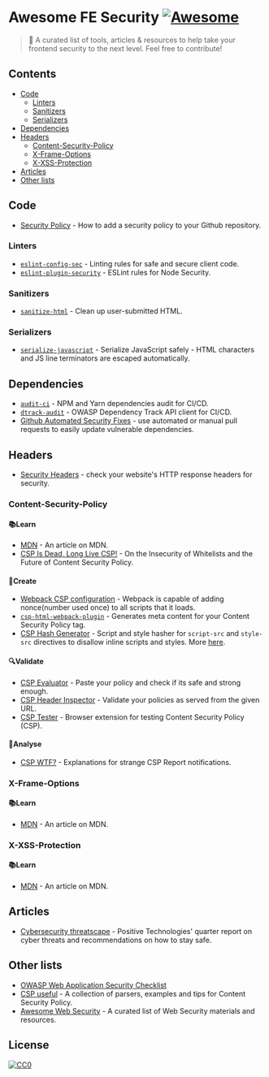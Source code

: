 # Awesome FE Security [![Awesome](https://awesome.re/badge-flat2.svg)](https://github.com/sindresorhus/awesome)
> 💜 A curated list of tools, articles &amp; resources to help take your frontend security to the next level.
> Feel free to contribute!

## Contents
- [Code](#code)
  - [Linters](#linters)
  - [Sanitizers](#sanitizers)
  - [Serializers](#serializers)
- [Dependencies](#dependencies)
- [Headers](#headers)
  - [Content-Security-Policy](#content-security-policy)
  - [X-Frame-Options](#x-frame-options)
  - [X-XSS-Protection](#x-xss-protection)
- [Articles](#articles)
- [Other lists](#other-lists)


## Code
- [Security Policy](https://help.github.com/en/articles/adding-a-security-policy-to-your-repository) - How to add a security policy to your Github repository.

### Linters
- [`eslint-config-sec`](https://github.com/rustcohlnikov/eslint-config-sec) - Linting rules for safe and secure client code.
- [`eslint-plugin-security`](https://github.com/nodesecurity/eslint-plugin-security) - ESLint rules for Node Security.

### Sanitizers
- [`sanitize-html`](https://github.com/apostrophecms/sanitize-html) - Clean up user-submitted HTML.

### Serializers
- [`serialize-javascript`](https://github.com/yahoo/serialize-javascript) - Serialize JavaScript safely - HTML characters and JS line terminators are escaped automatically.

## Dependencies
- [`audit-ci`](https://github.com/IBM/audit-ci) - NPM and Yarn dependencies audit for CI/CD.
- [`dtrack-audit`](https://github.com/ozonru/dtrack-audit) - OWASP Dependency Track API client for CI/CD.
- [Github Automated Security Fixes](https://help.github.com/en/articles/configuring-automated-security-fixes) - use automated or manual pull requests to easily update vulnerable dependencies.

## Headers
- [Security Headers](https://securityheaders.com/) - check your website's HTTP response headers for security.

### Content-Security-Policy 
#### 📚Learn
- [MDN](https://developer.mozilla.org/en-US/docs/Web/HTTP/CSP) - An article on MDN.
- [CSP Is Dead, Long Live CSP!](https://storage.googleapis.com/pub-tools-public-publication-data/pdf/45542.pdf) - On the Insecurity of Whitelists and the Future of Content Security Policy.

#### 🧪Create
- [Webpack CSP configuration](https://webpack.js.org/guides/csp/) - Webpack is capable of adding nonce(number used once) to all scripts that it loads.
- [`csp-html-webpack-plugin`](https://github.com/slackhq/csp-html-webpack-plugin) - Generates meta content for your Content Security Policy tag.
- [CSP Hash Generator](https://report-uri.com/home/hash) - Script and style hasher for `script-src` and `style-src` directives to disallow inline scripts and styles. More [here](https://developer.mozilla.org/en-US/docs/Web/HTTP/Headers/Content-Security-Policy/script-src#Unsafe_inline_script).

#### 🔍Validate
- [CSP Evaluator](https://csp-evaluator.withgoogle.com/) - Paste your policy and check if its safe and strong enough.
- [CSP Header Inspector](https://cspvalidator.org) - Validate your policies as served from the given URL.
- [CSP Tester](https://github.com/yandex/csp-tester) - Browser extension for testing Content Security Policy (CSP).

#### 🤔Analyse
- [CSP WTF?](https://github.com/nico3333fr/CSP-useful/blob/master/csp-wtf/explained.md) - Explanations for strange CSP Report notifications.

### X-Frame-Options 
#### 📚Learn
- [MDN](https://developer.mozilla.org/en-US/docs/Web/HTTP/Headers/X-Frame-Options) - An article on MDN.

### X-XSS-Protection 
#### 📚Learn
- [MDN](https://developer.mozilla.org/en-US/docs/Web/HTTP/Headers/X-XSS-Protection) - An article on MDN.

## Articles
- [Cybersecurity threatscape](https://www.ptsecurity.com/ww-en/analytics/cybersecurity-threatscape-2019-q2/) - Positive Technologies' quarter report on cyber threats and recommendations on how to stay safe.

## Other lists
- [OWASP Web Application Security Checklist](https://github.com/0xRadi/OWASP-Web-Checklist)
- [CSP useful](https://github.com/nico3333fr/CSP-useful) - A collection of parsers, examples and tips for Content Security Policy.
- [Awesome Web Security](https://github.com/qazbnm456/awesome-web-security) - A curated list of Web Security materials and resources.

## License
[![CC0](http://mirrors.creativecommons.org/presskit/buttons/88x31/svg/cc-zero.svg)](http://creativecommons.org/publicdomain/zero/1.0)
